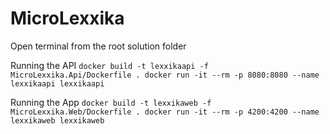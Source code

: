 # MicroLexxika

Open terminal from the root solution folder 

Running the API
`docker build -t lexxikaapi -f MicroLexxika.Api/Dockerfile .
docker run -it --rm -p 8080:8080 --name lexxikaapi lexxikaapi`

Running the App
`docker build -t lexxikaweb -f MicroLexxika.Web/Dockerfile .
docker run -it --rm -p 4200:4200 --name lexxikaweb lexxikaweb`
